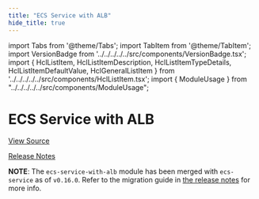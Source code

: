 ```yaml
---
title: "ECS Service with ALB"
hide_title: true
---
```


import Tabs from '@theme/Tabs';
import TabItem from '@theme/TabItem';
import VersionBadge from '../../../../../src/components/VersionBadge.tsx';
import { HclListItem, HclListItemDescription, HclListItemTypeDetails, HclListItemDefaultValue, HclGeneralListItem } from '../../../../../src/components/HclListItem.tsx';
import { ModuleUsage } from "../../../../../src/components/ModuleUsage";

<VersionBadge repoTitle="Amazon ECS" version="0.38.5" lastModifiedVersion="0.24.1"/>

# ECS Service with ALB

<a href="https://github.com/gruntwork-io/terraform-aws-ecs/tree/v0.38.5/modules/ecs-service-with-alb" className="link-button" title="View the source code for this module in GitHub.">View Source</a>

<a href="https://github.com/gruntwork-io/terraform-aws-ecs/releases/tag/v0.24.1" className="link-button" title="Release notes for only versions which impacted this module.">Release Notes</a>

**NOTE**: The `ecs-service-with-alb` module has been merged with `ecs-service` as of `v0.16.0`. Refer to the migration
guide in [the release notes](https://github.com/gruntwork-io/terraform-aws-ecs/releases/tag/v0.16.0) for more info.

<!-- ##DOCS-SOURCER-START
{
  "originalSources": [
    "https://github.com/gruntwork-io/terraform-aws-ecs/tree/v0.38.5/modules/ecs-service-with-alb/readme.md",
    "https://github.com/gruntwork-io/terraform-aws-ecs/tree/v0.38.5/modules/ecs-service-with-alb/variables.tf",
    "https://github.com/gruntwork-io/terraform-aws-ecs/tree/v0.38.5/modules/ecs-service-with-alb/outputs.tf"
  ],
  "sourcePlugin": "module-catalog-api",
  "hash": "e1ab5ce2f6a3ce9dda0e1866e923795c"
}
##DOCS-SOURCER-END -->
